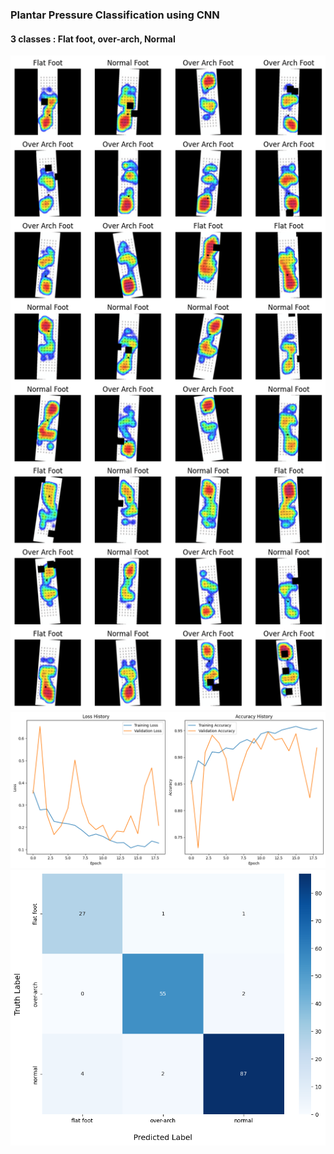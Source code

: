 ### Plantar Pressure Classification using CNN
#### 3 classes : Flat foot, over-arch, Normal 

<img src=https://github.com/BIPA-AI-2025/Brain-Tumor-Prediction/blob/main/Plantar_3_Class/Screen_Images/output.png width="600">

<img src="https://github.com/BIPA-AI-2025/Brain-Tumor-Prediction/blob/main/Plantar_3_Class/Screen_Images/plot_e20.png" width="600">

<img src="https://github.com/BIPA-AI-2025/Brain-Tumor-Prediction/blob/main/Plantar_3_Class/Screen_Images/cm20.png" width="600">